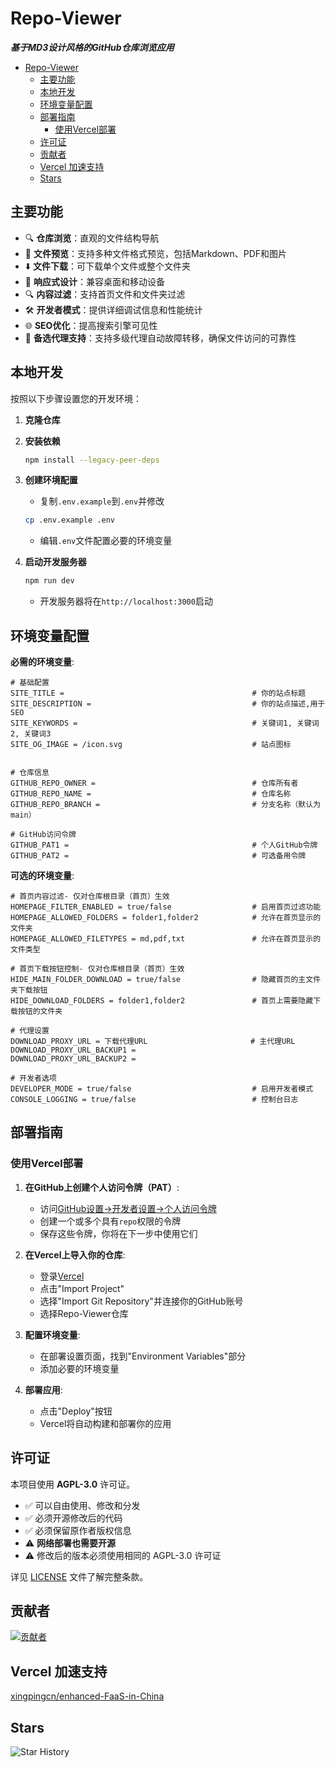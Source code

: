 # Repo-Viewer

***基于MD3设计风格的GitHub仓库浏览应用***

- [Repo-Viewer](#repo-viewer)
  - [主要功能](#主要功能)
  - [本地开发](#本地开发)
  - [环境变量配置](#环境变量配置)
  - [部署指南](#部署指南)
    - [使用Vercel部署](#使用vercel部署)
  - [许可证](#许可证)
  - [贡献者](#贡献者)
  - [Vercel 加速支持](#vercel-加速支持)
  - [Stars](#stars)

## 主要功能

- 🔍 **仓库浏览**：直观的文件结构导航
- 📄 **文件预览**：支持多种文件格式预览，包括Markdown、PDF和图片
- ⬇️ **文件下载**：可下载单个文件或整个文件夹
- 🔄 **响应式设计**：兼容桌面和移动设备
- 🔍 **内容过滤**：支持首页文件和文件夹过滤
- 🛠️ **开发者模式**：提供详细调试信息和性能统计
- 🌐 **SEO优化**：提高搜索引擎可见性
- 🔄 **备选代理支持**：支持多级代理自动故障转移，确保文件访问的可靠性

## 本地开发

按照以下步骤设置您的开发环境：

1. **克隆仓库**

2. **安装依赖**

   ```bash
   npm install --legacy-peer-deps
   ```

3. **创建环境配置**
   - 复制`.env.example`到`.env`并修改

   ```bash
   cp .env.example .env
   ```

   - 编辑`.env`文件配置必要的环境变量

4. **启动开发服务器**

   ```bash
   npm run dev
   ```

   - 开发服务器将在`http://localhost:3000`启动

## 环境变量配置

**必需的环境变量**:

```env
# 基础配置
SITE_TITLE =                                          # 你的站点标题
SITE_DESCRIPTION =                                    # 你的站点描述,用于SEO
SITE_KEYWORDS =                                       # 关键词1, 关键词2, 关键词3
SITE_OG_IMAGE = /icon.svg                             # 站点图标


# 仓库信息
GITHUB_REPO_OWNER =                                   # 仓库所有者
GITHUB_REPO_NAME =                                    # 仓库名称
GITHUB_REPO_BRANCH =                                  # 分支名称（默认为main）

# GitHub访问令牌
GITHUB_PAT1 =                                         # 个人GitHub令牌
GITHUB_PAT2 =                                         # 可选备用令牌
```

**可选的环境变量**:

```env
# 首页内容过滤- 仅对仓库根目录（首页）生效
HOMEPAGE_FILTER_ENABLED = true/false                  # 启用首页过滤功能
HOMEPAGE_ALLOWED_FOLDERS = folder1,folder2            # 允许在首页显示的文件夹
HOMEPAGE_ALLOWED_FILETYPES = md,pdf,txt               # 允许在首页显示的文件类型

# 首页下载按钮控制- 仅对仓库根目录（首页）生效
HIDE_MAIN_FOLDER_DOWNLOAD = true/false                # 隐藏首页的主文件夹下载按钮
HIDE_DOWNLOAD_FOLDERS = folder1,folder2               # 首页上需要隐藏下载按钮的文件夹

# 代理设置
DOWNLOAD_PROXY_URL = 下载代理URL                       # 主代理URL
DOWNLOAD_PROXY_URL_BACKUP1 =
DOWNLOAD_PROXY_URL_BACKUP2 =

# 开发者选项
DEVELOPER_MODE = true/false                           # 启用开发者模式
CONSOLE_LOGGING = true/false                          # 控制台日志
```

## 部署指南

### 使用Vercel部署

1. **在GitHub上创建个人访问令牌（PAT）**:
   - 访问[GitHub设置→开发者设置→个人访问令牌](https://github.com/settings/tokens)
   - 创建一个或多个具有`repo`权限的令牌
   - 保存这些令牌，你将在下一步中使用它们

2. **在Vercel上导入你的仓库**:
   - 登录[Vercel](https://vercel.com)
   - 点击"Import Project"
   - 选择"Import Git Repository"并连接你的GitHub账号
   - 选择Repo-Viewer仓库

3. **配置环境变量**:
   - 在部署设置页面，找到"Environment Variables"部分
   - 添加必要的环境变量

4. **部署应用**:
   - 点击"Deploy"按钮
   - Vercel将自动构建和部署你的应用

## 许可证

本项目使用 **AGPL-3.0** 许可证。

- ✅ 可以自由使用、修改和分发
- ✅ 必须开源修改后的代码
- ✅ 必须保留原作者版权信息
- ⚠️ **网络部署也需要开源**
- ⚠️ 修改后的版本必须使用相同的 AGPL-3.0 许可证

详见 [LICENSE](LICENSE) 文件了解完整条款。

## 贡献者

[![贡献者](https://contrib.rocks/image?repo=UE-DND/Repo-Viewer)](https://github.com/UE-DND/Repo-Viewer/graphs/contributors)

## Vercel 加速支持

[xingpingcn/enhanced-FaaS-in-China](https://github.com/xingpingcn/enhanced-FaaS-in-China)

## Stars

![Star History](https://api.star-history.com/svg?repos=UE-DND/Repo-Viewer&type=Date)
